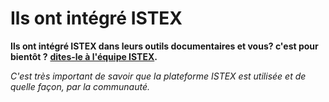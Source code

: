 # Ils ont intégré ISTEX

**Ils ont intégré ISTEX dans leurs outils documentaires et vous? c'est pour bientôt ?** [**dites-le à l'équipe ISTEX**](mailto:contact@listes.istex.fr)**.**

_C'est très important de savoir que la plateforme ISTEX est utilisée et de quelle façon, par la communauté._

